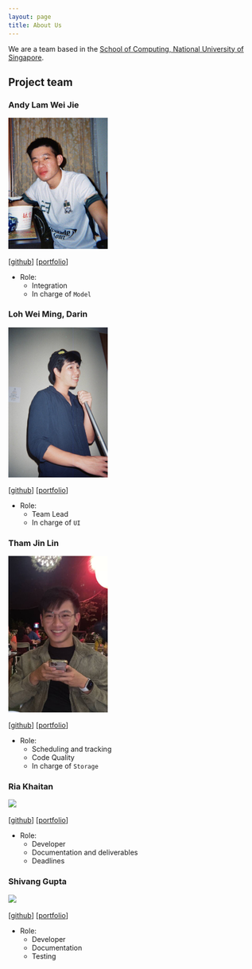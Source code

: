 ```yaml
---
layout: page
title: About Us
---
```


We are a team based in the [School of Computing, National University of Singapore](http://www.comp.nus.edu.sg).

## Project team

### Andy Lam Wei Jie

<img src="images/lamwj98.png" width="200px">

[[github](https://github.com/lamwj98)]
[[portfolio](team/lamwj98.md)]

- Role:
  - Integration
  - In charge of `Model`

### Loh Wei Ming, Darin

<img src="images/talkintomato.png" width="200px">

[[github](http://github.com/talkintomato)]
[[portfolio](team/talkintomato.md)]

- Role:
  - Team Lead
  - In charge of `UI`

### Tham Jin Lin

<img src="images/jltham.png" width="200px">

[[github](http://github.com/jltham)]
[[portfolio](team/jltham.md)]

- Role:
  - Scheduling and tracking
  - Code Quality
  - In charge of `Storage`

### Ria Khaitan

<img src="images/riakhaitan.png" width="200px">

[[github](http://github.com/riakhaitan)] [[portfolio](team/riakhaitan.md)]

- Role:
  - Developer
  - Documentation and deliverables
  - Deadlines

### Shivang Gupta

<img src="images/shivang211.png" width="200px">

[[github](http://github.com/Shivang211)]
[[portfolio](team/shivang211.md)]

- Role:
  - Developer
  - Documentation
  - Testing
